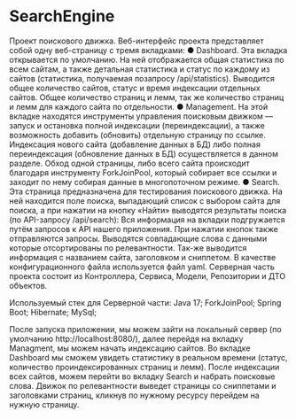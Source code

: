# SearchEngine
Проект поискового движка.
Веб-интерфейс проекта представляет собой одну веб-страницу с тремя вкладками:
  ● Dashboard. Эта вкладка открывается по умолчанию. На ней отображается общая статистика по всем сайтам, а также детальная статистика и статус 
по каждому из сайтов (статистика, получаемая позапросу /api/statistics). Выводится общее количество сайтов, статус и время индексации отдельных сайтов.
Общее количество страниц и лемм, так же количество страниц и лемм для каждого сайта по отдельности.
  ● Management. На этой вкладке находятся инструменты управления поисковым движком — запуск и остановка полной 
индексации (переиндексации), а также возможность добавить (обновить) отдельную страницу по ссылке. Индексация нового сайта (добавление данных в БД) 
либо полная переиндексация (обновление данных в БД) осуществляется в данном разделе. Обход одной страницы, либо всего сайта происходит благодаря инструменту 
ForkJoinPool, который собирает все ссылки и заходит по нему собирая данные в многопоточном режиме.
  ● Search. Эта страница предназначена для тестирования поискового движка. На ней находится поле поиска, выпадающий 
список с выбором сайта для поиска, а при нажатии на кнопку «Найти» выводятся результаты поиска (по API-запросу /api/search):
Вся информация на вкладки подгружается путём запросов к API нашего приложения. При нажатии кнопок также отправляются запросы.
Выводятся совпадающие слова с данными которые отсортированы по релевантности. Так-же выводится информация с названием сайта, заголовком и сниппетом.
В качестве конфигурационного файла используется файл yaml. Серверная часть проекта состоит из Контроллера, Сервиса, Модели, Репозитории и ДТО объектов.

Используемый стек для Серверной части:
Java 17;
ForkJoinPool;
Spring Boot;
Hibernate;
MySql;

После запуска приложении, мы можем зайти на локальный сервер (по умолчанию http://localhost:8080/), далее перейдя на вкладку Managment, мы можем начать индексацию
сайтов. Во вкладке Dashboard мы сможем увидеть статистику в реальном времени (статус, количество проиндексированных страниц и лемм). После индексации всех сайтов, можем
перейти во вкладку Search и набрать поисковые слова. Движок по релевантности выведет страницы со сниппетами и заголовками страниц, кликнув по нужному ресурсу перейдем
на нужную страницу.
